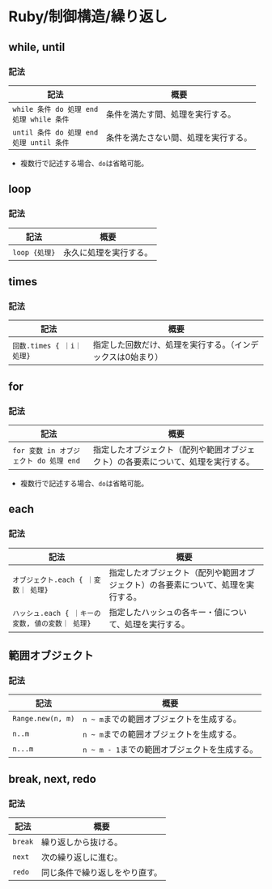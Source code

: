 # Ruby/制御構造/繰り返し

## while, until

### 記法

| 記法                                            | 概要                                 |
| ----------------------------------------------- | ------------------------------------ |
| `while 条件 do 処理 end`<br />`処理 while 条件` | 条件を満たす間、処理を実行する。     |
| `until 条件 do 処理 end`<br />`処理 until 条件` | 条件を満たさない間、処理を実行する。 |

- 複数行で記述する場合、`do`は省略可能。

## loop

### 記法

| 記法          | 概要                   |
| ------------- | ---------------------- |
| `loop {処理}` | 永久に処理を実行する。 |

## times

### 記法

| 記法                       | 概要                                                        |
| -------------------------- | ----------------------------------------------------------- |
| `回数.times { ｜i｜ 処理}` | 指定した回数だけ、処理を実行する。（インデックスは0始まり） |

## for

### 記法

| 記法                                   | 概要                                                         |
| -------------------------------------- | ------------------------------------------------------------ |
| `for 変数 in オブジェクト do 処理 end` | 指定したオブジェクト（配列や範囲オブジェクト）の各要素について、処理を実行する。 |

- 複数行で記述する場合、`do`は省略可能。

## each

### 記法

| 記法                                             | 概要                                                         |
| ------------------------------------------------ | ------------------------------------------------------------ |
| `オブジェクト.each { ｜変数｜ 処理}`             | 指定したオブジェクト（配列や範囲オブジェクト）の各要素について、処理を実行する。 |
| `ハッシュ.each { ｜キーの変数, 値の変数｜ 処理}` | 指定したハッシュの各キー・値について、処理を実行する。       |

## 範囲オブジェクト

### 記法

| 記法              | 概要                                          |
| ----------------- | --------------------------------------------- |
| `Range.new(n, m)` | `n ~ m`までの範囲オブジェクトを生成する。     |
| `n..m`            | `n ~ m`までの範囲オブジェクトを生成する。     |
| `n...m`           | `n ~ m - 1`までの範囲オブジェクトを生成する。 |

## break, next, redo

### 記法

| 記法    | 概要                           |
| ------- | ------------------------------ |
| `break` | 繰り返しから抜ける。           |
| `next`  | 次の繰り返しに進む。           |
| `redo`  | 同じ条件で繰り返しをやり直す。 |
